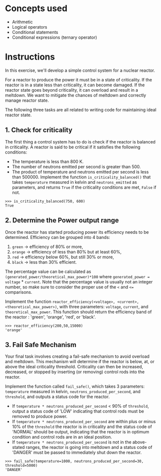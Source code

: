 # Concepts used
- Arithmetic
- Logical operators
- Conditional statements
- Conditional expressions (ternary operator)

# Instructions
In this exercise, we'll develop a simple control system for a nuclear reactor.

For a reactor to produce the power it must be in a state of criticality. If the reactor is in a state less than criticality, it can become damaged. If the reactor state goes beyond criticality, it can overload and result in a meltdown. We want to mitigate the chances of meltdown and correctly manage reactor state.

The following three tasks are all related to writing code for maintaining ideal reactor state.

## 1. Check for criticality
The first thing a control system has to do is check if the reactor is balanced in criticality. A reactor is said to be critical if it satisfies the following conditions:
- The temperature is less than 800 K.
- The number of neutrons emitted per second is greater than 500.
- The product of temperature and neutrons emitted per second is less than 500000.
Implement the function `is_criticality_balanced()` that takes `temperature` measured in kelvin and `neutrons_emitted` as parameters, and returns `True` if the criticality conditions are met, `False` if not.
```
>>> is_criticality_balanced(750, 600)
True
```

## 2. Determine the Power output range
Once the reactor has started producing power its efficiency needs to be determined. Efficiency can be grouped into 4 bands:
1. `green` -> efficiency of 80% or more,
2. `orange` -> efficiency of less than 80% but at least 60%,
3. `red` -> efficiency below 60%, but still 30% or more,
4. `black` -> less than 30% efficient.

The percentage value can be calculated as `(generated_power/theoretical_max_power)*100` where `generated_power = voltage` * `current`. Note that the percentage value is usually not an integer number, so make sure to consider the proper use of the `<` and `<=` comparisons.

Implement the function `reactor_efficiency(<voltage>, <current>, <theoretical_max_power>)`, with three parameters: `voltage`, `current`, and `theoretical_max_power`. This function should return the efficiency band of the reactor : 'green', 'orange', 'red', or 'black'.
```
>>> reactor_efficiency(200,50,15000)
'orange'
```

## 3. Fail Safe Mechanism
Your final task involves creating a fail-safe mechanism to avoid overload and meltdown. This mechanism will determine if the reactor is below, at, or above the ideal criticality threshold. Criticality can then be increased, decreased, or stopped by inserting (or removing) control rods into the reactor.

Implement the function called `fail_safe()`, which takes 3 parameters: `temperature` measured in kelvin, `neutrons_produced_per_second`, and `threshold`, and outputs a status code for the reactor.
- If `temperature * neutrons_produced_per_second` < 90% of `threshold`, output a status code of 'LOW' indicating that control rods must be removed to produce power.
- If `temperature * neutrons_produced_per_second` are within plus or minus 10% of the `threshold` the reactor is in criticality and the status code of 'NORMAL' should be output, indicating that the reactor is in optimum condition and control rods are in an ideal position.
- If `temperature * neutrons_produced_per_second` is not in the above-stated ranges, the reactor is going into meltdown and a status code of 'DANGER' must be passed to immediately shut down the reactor.
```
>>> fail_safe(temperature=1000, neutrons_produced_per_second=30, threshold=5000)
'DANGER'
```